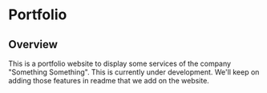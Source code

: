 # Portfolio

## Overview
This is a portfolio website to display some services of the company "Something Something". This is currently under development. We'll keep on adding those features in readme that we add on the website.